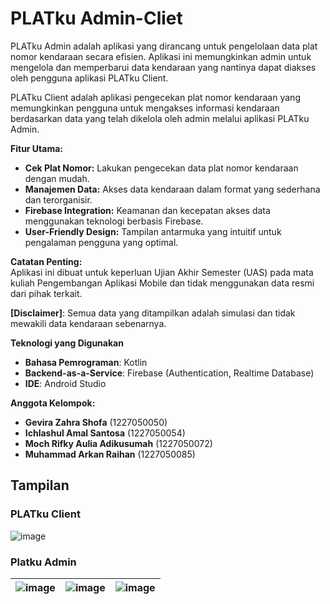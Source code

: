 # PLATku Admin-Cliet
PLATku Admin adalah aplikasi yang dirancang untuk pengelolaan data plat nomor kendaraan secara efisien. Aplikasi ini memungkinkan admin untuk mengelola dan memperbarui data kendaraan yang nantinya dapat diakses oleh pengguna aplikasi PLATku Client.

PLATku Client adalah aplikasi pengecekan plat nomor kendaraan yang memungkinkan pengguna untuk mengakses informasi kendaraan berdasarkan data yang telah dikelola oleh admin melalui aplikasi PLATku Admin.

**Fitur Utama:**  
- **Cek Plat Nomor:** Lakukan pengecekan data plat nomor kendaraan dengan mudah.  
- **Manajemen Data:** Akses data kendaraan dalam format yang sederhana dan terorganisir.  
- **Firebase Integration:** Keamanan dan kecepatan akses data menggunakan teknologi berbasis Firebase.  
- **User-Friendly Design:** Tampilan antarmuka yang intuitif untuk pengalaman pengguna yang optimal.  

**Catatan Penting:**  
Aplikasi ini dibuat untuk keperluan Ujian Akhir Semester (UAS) pada mata kuliah Pengembangan Aplikasi Mobile dan tidak menggunakan data resmi dari pihak terkait.  

**[Disclaimer]**: Semua data yang ditampilkan adalah simulasi dan tidak mewakili data kendaraan sebenarnya.  

**Teknologi yang Digunakan**
- **Bahasa Pemrograman**: Kotlin
- **Backend-as-a-Service**: Firebase (Authentication, Realtime Database)
- **IDE**: Android Studio

**Anggota Kelompok:**
- **Gevira Zahra Shofa** (1227050050)
- **Ichlashul Amal Santosa** (1227050054)
- **Moch Rifky Aulia Adikusumah** (1227050072)
- **Muhammad Arkan Raihan** (1227050085)

## Tampilan
### PLATku Client
![image](https://github.com/user-attachments/assets/4ff11a14-5ec9-4cc9-b8d7-a320bcb16662)

### Platku Admin
| ![image](https://github.com/user-attachments/assets/7d8ba704-a05a-4ff1-a79c-12af90ffe366) | ![image](https://github.com/user-attachments/assets/b841de75-5c82-461a-95b6-2f20d21924e5) | ![image](https://github.com/user-attachments/assets/774c3ab8-0c89-45a7-a788-dcf9961c7c26) |
|---|---|---|


